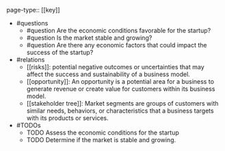 page-type:: [[key]]
- #questions
	- #question Are the economic conditions favorable for the startup?
	- #question Is the market stable and growing?
	- #question Are there any economic factors that could impact the success of the startup?
- #relations
	- [[risks]]: potential negative outcomes or uncertainties that may affect the success and sustainability of a business model.
	- [[opportunity]]: An opportunity is a potential area for a business to generate revenue or create value for customers within its business model.
	- [[stakeholder tree]]: Market segments are groups of customers with similar needs, behaviors, or characteristics that a business targets with its products or services.
- #TODOs
	- TODO Assess the economic conditions for the startup
	- TODO  Determine if the market is stable and growing.




































